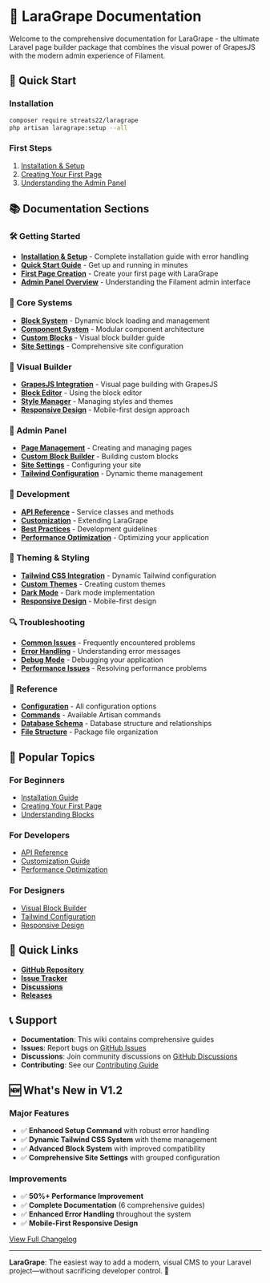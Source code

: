 # 🍇 LaraGrape Documentation

Welcome to the comprehensive documentation for LaraGrape - the ultimate Laravel page builder package that combines the visual power of GrapesJS with the modern admin experience of Filament.

## 🚀 Quick Start

### Installation
```bash
composer require streats22/laragrape
php artisan laragrape:setup --all
```

### First Steps
1. [Installation & Setup](installation.md)
2. [Creating Your First Page](getting-started/first-page.md)
3. [Understanding the Admin Panel](admin-panel/overview.md)

## 📚 Documentation Sections

### 🛠️ Getting Started
- **[Installation & Setup](installation.md)** - Complete installation guide with error handling
- **[Quick Start Guide](getting-started/quick-start.md)** - Get up and running in minutes
- **[First Page Creation](getting-started/first-page.md)** - Create your first page with LaraGrape
- **[Admin Panel Overview](admin-panel/overview.md)** - Understanding the Filament admin interface

### 🧩 Core Systems
- **[Block System](blocks/overview.md)** - Dynamic block loading and management
- **[Component System](components/overview.md)** - Modular component architecture
- **[Custom Blocks](custom-blocks/overview.md)** - Visual block builder guide
- **[Site Settings](site-settings/overview.md)** - Comprehensive site configuration

### 🎨 Visual Builder
- **[GrapesJS Integration](grapesjs/overview.md)** - Visual page building with GrapesJS
- **[Block Editor](grapesjs/block-editor.md)** - Using the block editor
- **[Style Manager](grapesjs/style-manager.md)** - Managing styles and themes
- **[Responsive Design](grapesjs/responsive.md)** - Mobile-first design approach

### 🎯 Admin Panel
- **[Page Management](admin-panel/pages.md)** - Creating and managing pages
- **[Custom Block Builder](admin-panel/custom-blocks.md)** - Building custom blocks
- **[Site Settings](admin-panel/site-settings.md)** - Configuring your site
- **[Tailwind Configuration](admin-panel/tailwind-config.md)** - Dynamic theme management

### 🔧 Development
- **[API Reference](api/overview.md)** - Service classes and methods
- **[Customization](development/customization.md)** - Extending LaraGrape
- **[Best Practices](development/best-practices.md)** - Development guidelines
- **[Performance Optimization](development/performance.md)** - Optimizing your application

### 🎨 Theming & Styling
- **[Tailwind CSS Integration](theming/tailwind.md)** - Dynamic Tailwind configuration
- **[Custom Themes](theming/custom-themes.md)** - Creating custom themes
- **[Dark Mode](theming/dark-mode.md)** - Dark mode implementation
- **[Responsive Design](theming/responsive.md)** - Mobile-first design

### 🔍 Troubleshooting
- **[Common Issues](troubleshooting/common-issues.md)** - Frequently encountered problems
- **[Error Handling](troubleshooting/error-handling.md)** - Understanding error messages
- **[Debug Mode](troubleshooting/debug-mode.md)** - Debugging your application
- **[Performance Issues](troubleshooting/performance.md)** - Resolving performance problems

### 📖 Reference
- **[Configuration](reference/configuration.md)** - All configuration options
- **[Commands](reference/commands.md)** - Available Artisan commands
- **[Database Schema](reference/database.md)** - Database structure and relationships
- **[File Structure](reference/file-structure.md)** - Package file organization

## 🎯 Popular Topics

### For Beginners
- [Installation Guide](installation.md)
- [Creating Your First Page](getting-started/first-page.md)
- [Understanding Blocks](blocks/overview.md)

### For Developers
- [API Reference](api/overview.md)
- [Customization Guide](development/customization.md)
- [Performance Optimization](development/performance.md)

### For Designers
- [Visual Block Builder](custom-blocks/overview.md)
- [Tailwind Configuration](admin-panel/tailwind-config.md)
- [Responsive Design](theming/responsive.md)

## 🔗 Quick Links

- **[GitHub Repository](https://github.com/your-org/laragrape)**
- **[Issue Tracker](https://github.com/your-org/laragrape/issues)**
- **[Discussions](https://github.com/your-org/laragrape/discussions)**
- **[Releases](https://github.com/your-org/laragrape/releases)**

## 📞 Support

- **Documentation**: This wiki contains comprehensive guides
- **Issues**: Report bugs on [GitHub Issues](https://github.com/your-org/laragrape/issues)
- **Discussions**: Join community discussions on [GitHub Discussions](https://github.com/your-org/laragrape/discussions)
- **Contributing**: See our [Contributing Guide](../CONTRIBUTING.md)

## 🆕 What's New in V1.2

### Major Features
- ✅ **Enhanced Setup Command** with robust error handling
- ✅ **Dynamic Tailwind CSS System** with theme management
- ✅ **Advanced Block System** with improved compatibility
- ✅ **Comprehensive Site Settings** with grouped configuration

### Improvements
- ✅ **50%+ Performance Improvement**
- ✅ **Complete Documentation** (6 comprehensive guides)
- ✅ **Enhanced Error Handling** throughout the system
- ✅ **Mobile-First Responsive Design**

[View Full Changelog](../CHANGELOG.md)

---

**LaraGrape**: The easiest way to add a modern, visual CMS to your Laravel project—without sacrificing developer control. 🍇 